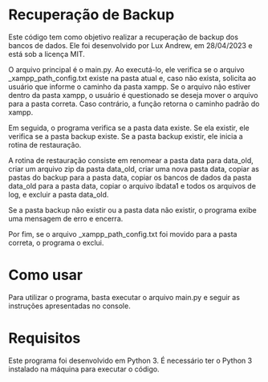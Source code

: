 # Recuperação de Backup
Este código tem como objetivo realizar a recuperação de backup dos bancos de dados. Ele foi desenvolvido por Lux Andrew, em 28/04/2023 e está sob a licença MIT.

O arquivo principal é o main.py. Ao executá-lo, ele verifica se o arquivo _xampp_path_config.txt existe na pasta atual e, caso não exista, solicita ao usuário que informe o caminho da pasta xampp. Se o arquivo não estiver dentro da pasta xampp, o usuário é questionado se deseja mover o arquivo para a pasta correta. Caso contrário, a função retorna o caminho padrão do xampp.

Em seguida, o programa verifica se a pasta data existe. Se ela existir, ele verifica se a pasta backup existe. Se a pasta backup existir, ele inicia a rotina de restauração.

A rotina de restauração consiste em renomear a pasta data para data_old, criar um arquivo zip da pasta data_old, criar uma nova pasta data, copiar as pastas do backup para a pasta data, copiar os bancos de dados da pasta data_old para a pasta data, copiar o arquivo ibdata1 e todos os arquivos de log, e excluir a pasta data_old.

Se a pasta backup não existir ou a pasta data não existir, o programa exibe uma mensagem de erro e encerra.

Por fim, se o arquivo _xampp_path_config.txt foi movido para a pasta correta, o programa o exclui.

# Como usar
Para utilizar o programa, basta executar o arquivo main.py e seguir as instruções apresentadas no console.

# Requisitos
Este programa foi desenvolvido em Python 3. É necessário ter o Python 3 instalado na máquina para executar o código.
